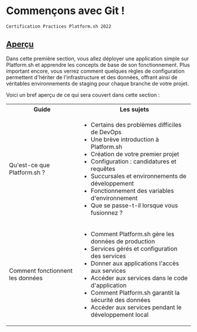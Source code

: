 # Commençons avec Git !

`Certification Practices Platform.sh 2022`

## [Aperçu](https://master-7rqtwti-4mh7eev5ydrdo.eu-3.platformsh.site/getstarted/basics.html#overview)

Dans cette première section, vous allez déployer une application simple sur Platform.sh et apprendre les concepts de base de son fonctionnement. Plus important encore, vous verrez comment quelques règles de configuration permettent d'hériter de l'infrastructure et des données, offrant ainsi de véritables environnements de staging pour chaque branche de votre projet.

Voici un bref aperçu de ce qui sera couvert dans cette section :

<table>
  <tbody>
    <tr>
      <th>Guide</th>
      <th>Les sujets</th>
    </tr>
    <tr>
      <td>Qu'est-ce que Platform.sh ?</td>
      <td>
        <ul>
            <li>Certains des problèmes difficiles de DevOps</li>
            <li>Une brève introduction à Platform.sh</li>
            <li>Création de votre premier projet</li>
            <li>Configuration : candidatures et requêtes</li>
            <li>Succursales et environnements de développement</li>
            <li>Fonctionnement des variables d'environnement</li>
            <li>Que se passe-t-il lorsque vous fusionnez ?</li>
        </ul>
      </td>
    </tr>
    <tr>
      <td>Comment fonctionnent les données</td>
      <td>
        <ul>
            <li>Comment Platform.sh gère les données de production</li>
            <li>Services gérés et configuration des services</li>
            <li>Donner aux applications l'accès aux services</li>
            <li>Accéder aux services dans le code d'application</li>
            <li>Comment Platform.sh garantit la sécurité des données</li>
            <li>Accéder aux services pendant le développement local</li>
        </ul>
      </td>
    </tr>
  </tbody>
</table>
